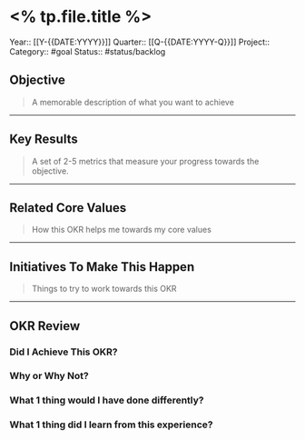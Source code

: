 # <% tp.file.title %>
Year:: [[Y-{{DATE:YYYY}}]]
Quarter:: [[Q-{{DATE:YYYY-Q}}]]
Project::
Category:: #goal
Status:: #status/backlog 


## Objective
> A memorable description of what you want to achieve

---

## Key Results
> A set of 2-5 metrics that measure your progress towards the objective.

---

## Related Core Values
> How this OKR helps me towards my core values

---

## Initiatives To Make This Happen
> Things to try to work towards this OKR

---

## OKR Review

### Did I Achieve This OKR?

### Why or Why Not?

### What 1 thing would I have done differently?

### What 1 thing did I learn from this experience?


